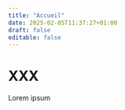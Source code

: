 ```yaml
---
title: "Accueil"
date: 2025-02-05T11:37:27+01:00
draft: false
editable: false
---
```


# XXX

Lorem ipsum
